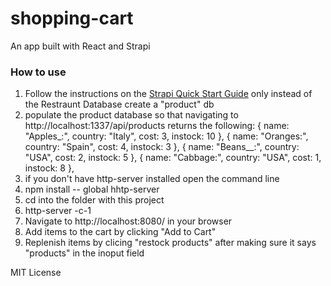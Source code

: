 # shopping-cart
An app built with React and Strapi

### How to use
1) Follow the instructions on the [Strapi Quick Start Guide](https://docs.strapi.io/developer-docs/latest/getting-started/quick-start.html) only instead of the Restraunt Database create a "product" db
2) populate the product database so that navigating to http://localhost:1337/api/products returns the following: 
  { name: "Apples_:", country: "Italy", cost: 3, instock: 10 },
  { name: "Oranges:", country: "Spain", cost: 4, instock: 3 },
  { name: "Beans__:", country: "USA", cost: 2, instock: 5 },
  { name: "Cabbage:", country: "USA", cost: 1, instock: 8 },
3) if you don't have http-server installed open the command line
4) npm install -- global hhtp-server
5) cd into the folder with this project 
6) http-server -c-1
7) Navigate to http://localhost:8080/ in your browser
8) Add items to the cart by clicking "Add to Cart"
9) Replenish items by clicing "restock products" after making sure it says "products" in the inoput field



MIT License
